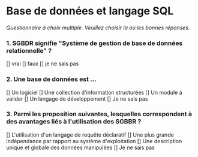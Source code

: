# Base de données et langage SQL

*Questionnaire à choix multiple. Veuillez choisir la ou les bonnes réponses.*

### 1. SGBDR signifie "Système de gestion de base de données relationnelle" ?
[] vrai
[] faux
[] je ne sais pas

### 2. Une base de données est ...
[] Un logiciel
[] Une collection d'information structurées
[] Un module à valider
[] Un langage de développement
[] Je ne sais pas

### 3. Parmi les proposition suivantes, lesquelles correspondent à des avantages liés à l'utilisation des SGBBR ?
[] L'utilisation d'un langage de requête déclaratif
[] Une plus grande indépendance par rapport au système d'exploitation
[] Une description unique et globale des données manipulées
[] Je ne sais pas
